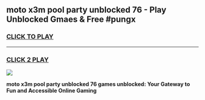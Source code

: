 
## moto x3m pool party unblocked 76 - Play Unblocked Gmaes & Free #pungx
<h3>
<a href="https://news.freeplayer.one?title=moto_x3m_pool_party_unblocked_76&ref=27F">CLICK TO PLAY</a></h3>
<hr>

<h3>
<a href="https://news.freeplayer.one?title=moto_x3m_pool_party_unblocked_76&ref=27F">CLICK 2 PLAY</a>
  
</h3>

<a href="https://news.freeplayer.one?title=moto_x3m_pool_party_unblocked_76&ref=27F/"><img src="https://clearcache.store/games.png"></a>


**moto x3m pool party unblocked 76 games unblocked: Your Gateway to Fun and Accessible Online Gaming**
